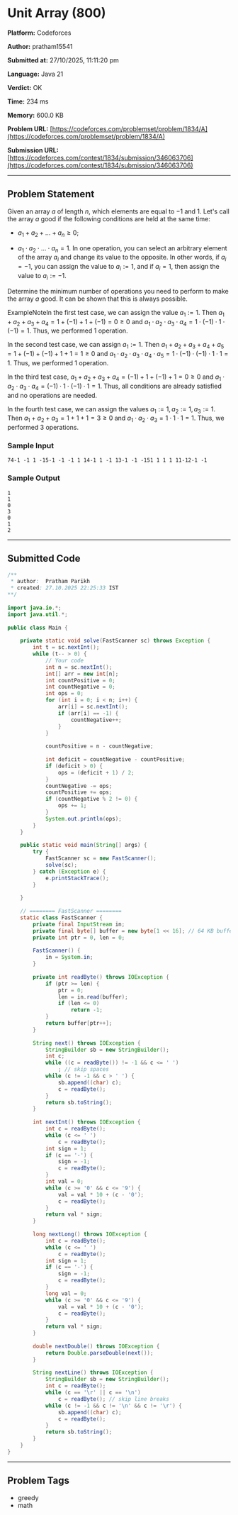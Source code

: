 
# Unit Array (800)

**Platform:** Codeforces  

**Author:** pratham15541  

**Submitted at:** 27/10/2025, 11:11:20 pm  

**Language:** Java 21  

**Verdict:** OK  

**Time:** 234 ms  

**Memory:** 600.0 KB  

**Problem URL:** [https://codeforces.com/problemset/problem/1834/A](https://codeforces.com/problemset/problem/1834/A)  

**Submission URL:** [https://codeforces.com/contest/1834/submission/346063706](https://codeforces.com/contest/1834/submission/346063706)  

---

## Problem Statement
Given an array $a$ of length $n$, which elements are equal to $-1$ and $1$. Let's call the array $a$ good if the following conditions are held at the same time:

 
*  $a_1 + a_2 + \ldots + a_n \ge 0$; 

*  $a_1 \cdot a_2 \cdot \ldots \cdot a_n = 1$. In one operation, you can select an arbitrary element of the array $a_i$ and change its value to the opposite. In other words, if $a_i = -1$, you can assign the value to $a_i := 1$, and if $a_i = 1$, then assign the value to $a_i := -1$.

Determine the minimum number of operations you need to perform to make the array $a$ good. It can be shown that this is always possible.

ExampleNoteIn the first test case, we can assign the value $a_1 := 1$. Then $a_1 + a_2 + a_3 + a_4 = 1 + (-1) + 1 + (-1) = 0 \ge 0$ and $a_1 \cdot a_2 \cdot a_3 \cdot a_4 = 1 \cdot (-1) \cdot 1 \cdot (-1) = 1$. Thus, we performed $1$ operation.

In the second test case, we can assign $a_1 := 1$. Then $a_1 + a_2 + a_3 + a_4 + a_5 = 1 + (-1) + (-1) + 1 + 1 = 1 \ge 0$ and $a_1 \cdot a_2 \cdot a_3 \cdot a_4 \cdot a_5 = 1 \cdot (-1) \cdot (-1) \cdot 1 \cdot 1 = 1$. Thus, we performed $1$ operation.

In the third test case, $a_1 + a_2 + a_3 + a_4 = (-1) + 1 + (-1) + 1 = 0 \ge 0$ and $a_1 \cdot a_2 \cdot a_3 \cdot a_4 = (-1) \cdot 1 \cdot (-1) \cdot 1 = 1$. Thus, all conditions are already satisfied and no operations are needed.

In the fourth test case, we can assign the values $a_1 := 1, a_2 := 1, a_3 := 1$. Then $a_1 + a_2 + a_3 = 1 + 1 + 1 = 3 \ge 0$ and $a_1 \cdot a_2 \cdot a_3 = 1 \cdot 1 \cdot 1 = 1$. Thus, we performed $3$ operations.

### Sample Input
```
74-1 -1 1 -15-1 -1 -1 1 14-1 1 -1 13-1 -1 -151 1 1 1 11-12-1 -1
```

### Sample Output
```
1
1
0
3
0
1
2
```

---

## Submitted Code

```java
/**
 * author:  Pratham Parikh
 * created: 27.10.2025 22:25:33 IST
**/
 
import java.io.*;
import java.util.*;
 
public class Main {
 
    private static void solve(FastScanner sc) throws Exception {
        int t = sc.nextInt();
        while (t-- > 0) {
            // Your code
            int n = sc.nextInt();
            int[] arr = new int[n];
            int countPositive = 0;
            int countNegative = 0;
            int ops = 0;
            for (int i = 0; i < n; i++) {
                arr[i] = sc.nextInt();
                if (arr[i] == -1) {
                    countNegative++;
                }
            }
 
            countPositive = n - countNegative;
 
            int deficit = countNegative - countPositive;
            if (deficit > 0) {
                ops = (deficit + 1) / 2;
            }
            countNegative -= ops;
            countPositive += ops;
            if (countNegative % 2 != 0) {
                ops += 1;
            }
            System.out.println(ops);
        }
    }
 
    public static void main(String[] args) {
        try {
            FastScanner sc = new FastScanner();
            solve(sc);
        } catch (Exception e) {
            e.printStackTrace();
        }
 
    }
 
    // ======== FastScanner ========
    static class FastScanner {
        private final InputStream in;
        private final byte[] buffer = new byte[1 << 16]; // 64 KB buffer
        private int ptr = 0, len = 0;
 
        FastScanner() {
            in = System.in;
        }
 
        private int readByte() throws IOException {
            if (ptr >= len) {
                ptr = 0;
                len = in.read(buffer);
                if (len <= 0)
                    return -1;
            }
            return buffer[ptr++];
        }
 
        String next() throws IOException {
            StringBuilder sb = new StringBuilder();
            int c;
            while ((c = readByte()) != -1 && c <= ' ')
                ; // skip spaces
            while (c != -1 && c > ' ') {
                sb.append((char) c);
                c = readByte();
            }
            return sb.toString();
        }
 
        int nextInt() throws IOException {
            int c = readByte();
            while (c <= ' ')
                c = readByte();
            int sign = 1;
            if (c == '-') {
                sign = -1;
                c = readByte();
            }
            int val = 0;
            while (c >= '0' && c <= '9') {
                val = val * 10 + (c - '0');
                c = readByte();
            }
            return val * sign;
        }
 
        long nextLong() throws IOException {
            int c = readByte();
            while (c <= ' ')
                c = readByte();
            int sign = 1;
            if (c == '-') {
                sign = -1;
                c = readByte();
            }
            long val = 0;
            while (c >= '0' && c <= '9') {
                val = val * 10 + (c - '0');
                c = readByte();
            }
            return val * sign;
        }
 
        double nextDouble() throws IOException {
            return Double.parseDouble(next());
        }
 
        String nextLine() throws IOException {
            StringBuilder sb = new StringBuilder();
            int c = readByte();
            while (c == '\r' || c == '\n')
                c = readByte(); // skip line breaks
            while (c != -1 && c != '\n' && c != '\r') {
                sb.append((char) c);
                c = readByte();
            }
            return sb.toString();
        }
    }
}
```

---

## Problem Tags
- greedy
- math
